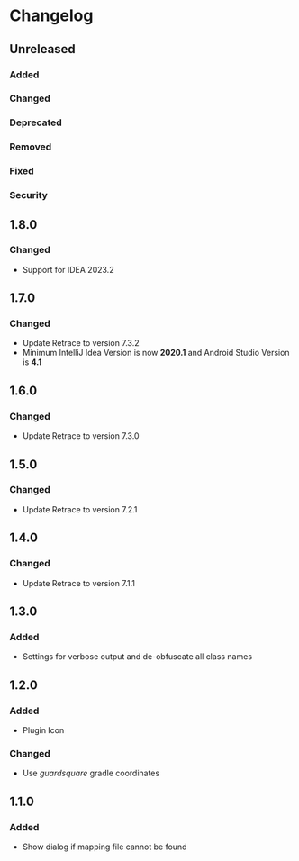 # Changelog

## Unreleased

### Added

### Changed

### Deprecated

### Removed

### Fixed

### Security

## 1.8.0

### Changed

- Support for IDEA 2023.2

## 1.7.0

### Changed

- Update Retrace to version 7.3.2
- Minimum IntelliJ Idea Version is now **2020.1** and Android Studio Version is **4.1**

## 1.6.0

### Changed

- Update Retrace to version 7.3.0

## 1.5.0

### Changed

- Update Retrace to version 7.2.1

## 1.4.0

### Changed

- Update Retrace to version 7.1.1

## 1.3.0

### Added

- Settings for verbose output and de-obfuscate all class names

## 1.2.0

### Added

- Plugin Icon

### Changed

- Use _guardsquare_ gradle coordinates

## 1.1.0

### Added

- Show dialog if mapping file cannot be found
